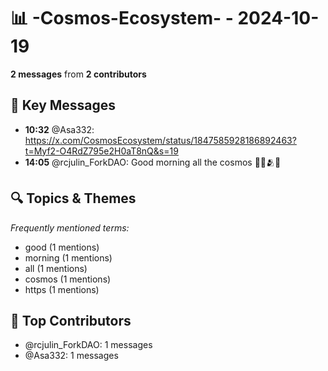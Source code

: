 # 📊 -Cosmos-Ecosystem- - 2024-10-19
**2 messages** from **2 contributors**

## 💬 Key Messages
- **10:32** @Asa332: https://x.com/CosmosEcosystem/status/1847585928186892463?t=Myf2-O4RdZ795e2H0aT8nQ&s=19
- **14:05** @rcjulin_ForkDAO: Good morning all the cosmos 🧉✨🫂💡

## 🔍 Topics & Themes
*Frequently mentioned terms:*
- good (1 mentions)
- morning (1 mentions)
- all (1 mentions)
- cosmos (1 mentions)
- https (1 mentions)

## 👥 Top Contributors
- @rcjulin_ForkDAO: 1 messages
- @Asa332: 1 messages